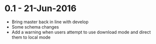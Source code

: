 0.1 - 21-Jun-2016
=================
* Bring master back in line with develop
* Some schema changes
* Add a warning when users attempt to use download mode and direct them to local mode